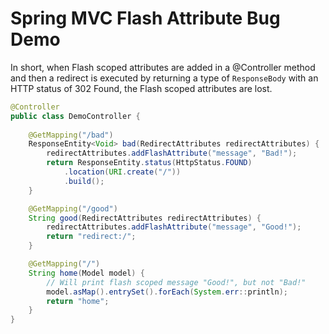 # Spring MVC Flash Attribute Bug Demo

In short, when Flash scoped attributes are added in a @Controller method and then a redirect is executed by returning a type of `ResponseBody` with an HTTP status of 302 Found, the Flash scoped attributes are lost.

```Java
@Controller
public class DemoController {
    
    @GetMapping("/bad")
    ResponseEntity<Void> bad(RedirectAttributes redirectAttributes) {
        redirectAttributes.addFlashAttribute("message", "Bad!");
        return ResponseEntity.status(HttpStatus.FOUND)
            .location(URI.create("/"))
            .build();
    }

    @GetMapping("/good")
    String good(RedirectAttributes redirectAttributes) {
        redirectAttributes.addFlashAttribute("message", "Good!");
        return "redirect:/";
    }

    @GetMapping("/")
    String home(Model model) {
        // Will print flash scoped message "Good!", but not "Bad!"
        model.asMap().entrySet().forEach(System.err::println);
        return "home";
    }
}
```